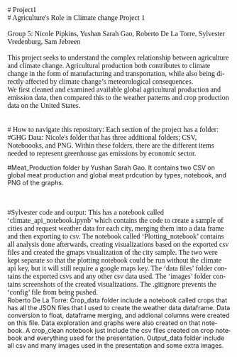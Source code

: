 <html xmlns:v="urn:schemas-microsoft-com:vml"
xmlns:o="urn:schemas-microsoft-com:office:office"
xmlns:w="urn:schemas-microsoft-com:office:word"
xmlns:m="http://schemas.microsoft.com/office/2004/12/omml"
xmlns="http://www.w3.org/TR/REC-html40">

<head>
<meta http-equiv=Content-Type content="text/html; charset=us-ascii">
<meta name=ProgId content=Word.Document>
<meta name=Generator content="Microsoft Word 15">
<meta name=Originator content="Microsoft Word 15">
<link rel=File-List href="README_files/filelist.xml">
<!--[if gte mso 9]><xml>
 <o:DocumentProperties>
  <o:Author>sylvester vredenburg</o:Author>
  <o:Template>Normal</o:Template>
  <o:LastAuthor>sylvester vredenburg</o:LastAuthor>
  <o:Revision>3</o:Revision>
  <o:TotalTime>7</o:TotalTime>
  <o:Created>2020-09-24T15:38:00Z</o:Created>
  <o:LastSaved>2020-09-24T15:45:00Z</o:LastSaved>
  <o:Pages>1</o:Pages>
  <o:Words>224</o:Words>
  <o:Characters>1278</o:Characters>
  <o:Lines>10</o:Lines>
  <o:Paragraphs>2</o:Paragraphs>
  <o:CharactersWithSpaces>1500</o:CharactersWithSpaces>
  <o:Version>16.00</o:Version>
 </o:DocumentProperties>
 <o:OfficeDocumentSettings>
  <o:AllowPNG/>
 </o:OfficeDocumentSettings>
</xml><![endif]-->
<link rel=themeData href="README_files/themedata.thmx">
<link rel=colorSchemeMapping href="README_files/colorschememapping.xml">
<!--[if gte mso 9]><xml>
 <w:WordDocument>
  <w:View>Print</w:View>
  <w:SpellingState>Clean</w:SpellingState>
  <w:GrammarState>Clean</w:GrammarState>
  <w:TrackMoves>false</w:TrackMoves>
  <w:TrackFormatting/>
  <w:ValidateAgainstSchemas/>
  <w:SaveIfXMLInvalid>false</w:SaveIfXMLInvalid>
  <w:IgnoreMixedContent>false</w:IgnoreMixedContent>
  <w:AlwaysShowPlaceholderText>false</w:AlwaysShowPlaceholderText>
  <w:DoNotPromoteQF/>
  <w:LidThemeOther>EN-US</w:LidThemeOther>
  <w:LidThemeAsian>X-NONE</w:LidThemeAsian>
  <w:LidThemeComplexScript>X-NONE</w:LidThemeComplexScript>
  <w:Compatibility>
   <w:BreakWrappedTables/>
   <w:SplitPgBreakAndParaMark/>
  </w:Compatibility>
  <m:mathPr>
   <m:mathFont m:val="Cambria Math"/>
   <m:brkBin m:val="before"/>
   <m:brkBinSub m:val="&#45;-"/>
   <m:smallFrac m:val="off"/>
   <m:dispDef/>
   <m:lMargin m:val="0"/>
   <m:rMargin m:val="0"/>
   <m:defJc m:val="centerGroup"/>
   <m:wrapIndent m:val="1440"/>
   <m:intLim m:val="subSup"/>
   <m:naryLim m:val="undOvr"/>
  </m:mathPr></w:WordDocument>
</xml><![endif]--><!--[if gte mso 9]><xml>
 <w:LatentStyles DefLockedState="false" DefUnhideWhenUsed="false"
  DefSemiHidden="false" DefQFormat="false" DefPriority="99"
  LatentStyleCount="376">
  <w:LsdException Locked="false" Priority="0" QFormat="true" Name="Normal"/>
  <w:LsdException Locked="false" Priority="9" QFormat="true" Name="heading 1"/>
  <w:LsdException Locked="false" Priority="9" SemiHidden="true"
   UnhideWhenUsed="true" QFormat="true" Name="heading 2"/>
  <w:LsdException Locked="false" Priority="9" SemiHidden="true"
   UnhideWhenUsed="true" QFormat="true" Name="heading 3"/>
  <w:LsdException Locked="false" Priority="9" SemiHidden="true"
   UnhideWhenUsed="true" QFormat="true" Name="heading 4"/>
  <w:LsdException Locked="false" Priority="9" SemiHidden="true"
   UnhideWhenUsed="true" QFormat="true" Name="heading 5"/>
  <w:LsdException Locked="false" Priority="9" SemiHidden="true"
   UnhideWhenUsed="true" QFormat="true" Name="heading 6"/>
  <w:LsdException Locked="false" Priority="9" SemiHidden="true"
   UnhideWhenUsed="true" QFormat="true" Name="heading 7"/>
  <w:LsdException Locked="false" Priority="9" SemiHidden="true"
   UnhideWhenUsed="true" QFormat="true" Name="heading 8"/>
  <w:LsdException Locked="false" Priority="9" SemiHidden="true"
   UnhideWhenUsed="true" QFormat="true" Name="heading 9"/>
  <w:LsdException Locked="false" SemiHidden="true" UnhideWhenUsed="true"
   Name="index 1"/>
  <w:LsdException Locked="false" SemiHidden="true" UnhideWhenUsed="true"
   Name="index 2"/>
  <w:LsdException Locked="false" SemiHidden="true" UnhideWhenUsed="true"
   Name="index 3"/>
  <w:LsdException Locked="false" SemiHidden="true" UnhideWhenUsed="true"
   Name="index 4"/>
  <w:LsdException Locked="false" SemiHidden="true" UnhideWhenUsed="true"
   Name="index 5"/>
  <w:LsdException Locked="false" SemiHidden="true" UnhideWhenUsed="true"
   Name="index 6"/>
  <w:LsdException Locked="false" SemiHidden="true" UnhideWhenUsed="true"
   Name="index 7"/>
  <w:LsdException Locked="false" SemiHidden="true" UnhideWhenUsed="true"
   Name="index 8"/>
  <w:LsdException Locked="false" SemiHidden="true" UnhideWhenUsed="true"
   Name="index 9"/>
  <w:LsdException Locked="false" Priority="39" SemiHidden="true"
   UnhideWhenUsed="true" Name="toc 1"/>
  <w:LsdException Locked="false" Priority="39" SemiHidden="true"
   UnhideWhenUsed="true" Name="toc 2"/>
  <w:LsdException Locked="false" Priority="39" SemiHidden="true"
   UnhideWhenUsed="true" Name="toc 3"/>
  <w:LsdException Locked="false" Priority="39" SemiHidden="true"
   UnhideWhenUsed="true" Name="toc 4"/>
  <w:LsdException Locked="false" Priority="39" SemiHidden="true"
   UnhideWhenUsed="true" Name="toc 5"/>
  <w:LsdException Locked="false" Priority="39" SemiHidden="true"
   UnhideWhenUsed="true" Name="toc 6"/>
  <w:LsdException Locked="false" Priority="39" SemiHidden="true"
   UnhideWhenUsed="true" Name="toc 7"/>
  <w:LsdException Locked="false" Priority="39" SemiHidden="true"
   UnhideWhenUsed="true" Name="toc 8"/>
  <w:LsdException Locked="false" Priority="39" SemiHidden="true"
   UnhideWhenUsed="true" Name="toc 9"/>
  <w:LsdException Locked="false" SemiHidden="true" UnhideWhenUsed="true"
   Name="Normal Indent"/>
  <w:LsdException Locked="false" SemiHidden="true" UnhideWhenUsed="true"
   Name="footnote text"/>
  <w:LsdException Locked="false" SemiHidden="true" UnhideWhenUsed="true"
   Name="annotation text"/>
  <w:LsdException Locked="false" SemiHidden="true" UnhideWhenUsed="true"
   Name="header"/>
  <w:LsdException Locked="false" SemiHidden="true" UnhideWhenUsed="true"
   Name="footer"/>
  <w:LsdException Locked="false" SemiHidden="true" UnhideWhenUsed="true"
   Name="index heading"/>
  <w:LsdException Locked="false" Priority="35" SemiHidden="true"
   UnhideWhenUsed="true" QFormat="true" Name="caption"/>
  <w:LsdException Locked="false" SemiHidden="true" UnhideWhenUsed="true"
   Name="table of figures"/>
  <w:LsdException Locked="false" SemiHidden="true" UnhideWhenUsed="true"
   Name="envelope address"/>
  <w:LsdException Locked="false" SemiHidden="true" UnhideWhenUsed="true"
   Name="envelope return"/>
  <w:LsdException Locked="false" SemiHidden="true" UnhideWhenUsed="true"
   Name="footnote reference"/>
  <w:LsdException Locked="false" SemiHidden="true" UnhideWhenUsed="true"
   Name="annotation reference"/>
  <w:LsdException Locked="false" SemiHidden="true" UnhideWhenUsed="true"
   Name="line number"/>
  <w:LsdException Locked="false" SemiHidden="true" UnhideWhenUsed="true"
   Name="page number"/>
  <w:LsdException Locked="false" SemiHidden="true" UnhideWhenUsed="true"
   Name="endnote reference"/>
  <w:LsdException Locked="false" SemiHidden="true" UnhideWhenUsed="true"
   Name="endnote text"/>
  <w:LsdException Locked="false" SemiHidden="true" UnhideWhenUsed="true"
   Name="table of authorities"/>
  <w:LsdException Locked="false" SemiHidden="true" UnhideWhenUsed="true"
   Name="macro"/>
  <w:LsdException Locked="false" SemiHidden="true" UnhideWhenUsed="true"
   Name="toa heading"/>
  <w:LsdException Locked="false" SemiHidden="true" UnhideWhenUsed="true"
   Name="List"/>
  <w:LsdException Locked="false" SemiHidden="true" UnhideWhenUsed="true"
   Name="List Bullet"/>
  <w:LsdException Locked="false" SemiHidden="true" UnhideWhenUsed="true"
   Name="List Number"/>
  <w:LsdException Locked="false" SemiHidden="true" UnhideWhenUsed="true"
   Name="List 2"/>
  <w:LsdException Locked="false" SemiHidden="true" UnhideWhenUsed="true"
   Name="List 3"/>
  <w:LsdException Locked="false" SemiHidden="true" UnhideWhenUsed="true"
   Name="List 4"/>
  <w:LsdException Locked="false" SemiHidden="true" UnhideWhenUsed="true"
   Name="List 5"/>
  <w:LsdException Locked="false" SemiHidden="true" UnhideWhenUsed="true"
   Name="List Bullet 2"/>
  <w:LsdException Locked="false" SemiHidden="true" UnhideWhenUsed="true"
   Name="List Bullet 3"/>
  <w:LsdException Locked="false" SemiHidden="true" UnhideWhenUsed="true"
   Name="List Bullet 4"/>
  <w:LsdException Locked="false" SemiHidden="true" UnhideWhenUsed="true"
   Name="List Bullet 5"/>
  <w:LsdException Locked="false" SemiHidden="true" UnhideWhenUsed="true"
   Name="List Number 2"/>
  <w:LsdException Locked="false" SemiHidden="true" UnhideWhenUsed="true"
   Name="List Number 3"/>
  <w:LsdException Locked="false" SemiHidden="true" UnhideWhenUsed="true"
   Name="List Number 4"/>
  <w:LsdException Locked="false" SemiHidden="true" UnhideWhenUsed="true"
   Name="List Number 5"/>
  <w:LsdException Locked="false" Priority="10" QFormat="true" Name="Title"/>
  <w:LsdException Locked="false" SemiHidden="true" UnhideWhenUsed="true"
   Name="Closing"/>
  <w:LsdException Locked="false" SemiHidden="true" UnhideWhenUsed="true"
   Name="Signature"/>
  <w:LsdException Locked="false" Priority="1" SemiHidden="true"
   UnhideWhenUsed="true" Name="Default Paragraph Font"/>
  <w:LsdException Locked="false" SemiHidden="true" UnhideWhenUsed="true"
   Name="Body Text"/>
  <w:LsdException Locked="false" SemiHidden="true" UnhideWhenUsed="true"
   Name="Body Text Indent"/>
  <w:LsdException Locked="false" SemiHidden="true" UnhideWhenUsed="true"
   Name="List Continue"/>
  <w:LsdException Locked="false" SemiHidden="true" UnhideWhenUsed="true"
   Name="List Continue 2"/>
  <w:LsdException Locked="false" SemiHidden="true" UnhideWhenUsed="true"
   Name="List Continue 3"/>
  <w:LsdException Locked="false" SemiHidden="true" UnhideWhenUsed="true"
   Name="List Continue 4"/>
  <w:LsdException Locked="false" SemiHidden="true" UnhideWhenUsed="true"
   Name="List Continue 5"/>
  <w:LsdException Locked="false" SemiHidden="true" UnhideWhenUsed="true"
   Name="Message Header"/>
  <w:LsdException Locked="false" Priority="11" QFormat="true" Name="Subtitle"/>
  <w:LsdException Locked="false" SemiHidden="true" UnhideWhenUsed="true"
   Name="Salutation"/>
  <w:LsdException Locked="false" SemiHidden="true" UnhideWhenUsed="true"
   Name="Date"/>
  <w:LsdException Locked="false" SemiHidden="true" UnhideWhenUsed="true"
   Name="Body Text First Indent"/>
  <w:LsdException Locked="false" SemiHidden="true" UnhideWhenUsed="true"
   Name="Body Text First Indent 2"/>
  <w:LsdException Locked="false" SemiHidden="true" UnhideWhenUsed="true"
   Name="Note Heading"/>
  <w:LsdException Locked="false" SemiHidden="true" UnhideWhenUsed="true"
   Name="Body Text 2"/>
  <w:LsdException Locked="false" SemiHidden="true" UnhideWhenUsed="true"
   Name="Body Text 3"/>
  <w:LsdException Locked="false" SemiHidden="true" UnhideWhenUsed="true"
   Name="Body Text Indent 2"/>
  <w:LsdException Locked="false" SemiHidden="true" UnhideWhenUsed="true"
   Name="Body Text Indent 3"/>
  <w:LsdException Locked="false" SemiHidden="true" UnhideWhenUsed="true"
   Name="Block Text"/>
  <w:LsdException Locked="false" SemiHidden="true" UnhideWhenUsed="true"
   Name="Hyperlink"/>
  <w:LsdException Locked="false" SemiHidden="true" UnhideWhenUsed="true"
   Name="FollowedHyperlink"/>
  <w:LsdException Locked="false" Priority="22" QFormat="true" Name="Strong"/>
  <w:LsdException Locked="false" Priority="20" QFormat="true" Name="Emphasis"/>
  <w:LsdException Locked="false" SemiHidden="true" UnhideWhenUsed="true"
   Name="Document Map"/>
  <w:LsdException Locked="false" SemiHidden="true" UnhideWhenUsed="true"
   Name="Plain Text"/>
  <w:LsdException Locked="false" SemiHidden="true" UnhideWhenUsed="true"
   Name="E-mail Signature"/>
  <w:LsdException Locked="false" SemiHidden="true" UnhideWhenUsed="true"
   Name="HTML Top of Form"/>
  <w:LsdException Locked="false" SemiHidden="true" UnhideWhenUsed="true"
   Name="HTML Bottom of Form"/>
  <w:LsdException Locked="false" SemiHidden="true" UnhideWhenUsed="true"
   Name="Normal (Web)"/>
  <w:LsdException Locked="false" SemiHidden="true" UnhideWhenUsed="true"
   Name="HTML Acronym"/>
  <w:LsdException Locked="false" SemiHidden="true" UnhideWhenUsed="true"
   Name="HTML Address"/>
  <w:LsdException Locked="false" SemiHidden="true" UnhideWhenUsed="true"
   Name="HTML Cite"/>
  <w:LsdException Locked="false" SemiHidden="true" UnhideWhenUsed="true"
   Name="HTML Code"/>
  <w:LsdException Locked="false" SemiHidden="true" UnhideWhenUsed="true"
   Name="HTML Definition"/>
  <w:LsdException Locked="false" SemiHidden="true" UnhideWhenUsed="true"
   Name="HTML Keyboard"/>
  <w:LsdException Locked="false" SemiHidden="true" UnhideWhenUsed="true"
   Name="HTML Preformatted"/>
  <w:LsdException Locked="false" SemiHidden="true" UnhideWhenUsed="true"
   Name="HTML Sample"/>
  <w:LsdException Locked="false" SemiHidden="true" UnhideWhenUsed="true"
   Name="HTML Typewriter"/>
  <w:LsdException Locked="false" SemiHidden="true" UnhideWhenUsed="true"
   Name="HTML Variable"/>
  <w:LsdException Locked="false" SemiHidden="true" UnhideWhenUsed="true"
   Name="Normal Table"/>
  <w:LsdException Locked="false" SemiHidden="true" UnhideWhenUsed="true"
   Name="annotation subject"/>
  <w:LsdException Locked="false" SemiHidden="true" UnhideWhenUsed="true"
   Name="No List"/>
  <w:LsdException Locked="false" SemiHidden="true" UnhideWhenUsed="true"
   Name="Outline List 1"/>
  <w:LsdException Locked="false" SemiHidden="true" UnhideWhenUsed="true"
   Name="Outline List 2"/>
  <w:LsdException Locked="false" SemiHidden="true" UnhideWhenUsed="true"
   Name="Outline List 3"/>
  <w:LsdException Locked="false" SemiHidden="true" UnhideWhenUsed="true"
   Name="Table Simple 1"/>
  <w:LsdException Locked="false" SemiHidden="true" UnhideWhenUsed="true"
   Name="Table Simple 2"/>
  <w:LsdException Locked="false" SemiHidden="true" UnhideWhenUsed="true"
   Name="Table Simple 3"/>
  <w:LsdException Locked="false" SemiHidden="true" UnhideWhenUsed="true"
   Name="Table Classic 1"/>
  <w:LsdException Locked="false" SemiHidden="true" UnhideWhenUsed="true"
   Name="Table Classic 2"/>
  <w:LsdException Locked="false" SemiHidden="true" UnhideWhenUsed="true"
   Name="Table Classic 3"/>
  <w:LsdException Locked="false" SemiHidden="true" UnhideWhenUsed="true"
   Name="Table Classic 4"/>
  <w:LsdException Locked="false" SemiHidden="true" UnhideWhenUsed="true"
   Name="Table Colorful 1"/>
  <w:LsdException Locked="false" SemiHidden="true" UnhideWhenUsed="true"
   Name="Table Colorful 2"/>
  <w:LsdException Locked="false" SemiHidden="true" UnhideWhenUsed="true"
   Name="Table Colorful 3"/>
  <w:LsdException Locked="false" SemiHidden="true" UnhideWhenUsed="true"
   Name="Table Columns 1"/>
  <w:LsdException Locked="false" SemiHidden="true" UnhideWhenUsed="true"
   Name="Table Columns 2"/>
  <w:LsdException Locked="false" SemiHidden="true" UnhideWhenUsed="true"
   Name="Table Columns 3"/>
  <w:LsdException Locked="false" SemiHidden="true" UnhideWhenUsed="true"
   Name="Table Columns 4"/>
  <w:LsdException Locked="false" SemiHidden="true" UnhideWhenUsed="true"
   Name="Table Columns 5"/>
  <w:LsdException Locked="false" SemiHidden="true" UnhideWhenUsed="true"
   Name="Table Grid 1"/>
  <w:LsdException Locked="false" SemiHidden="true" UnhideWhenUsed="true"
   Name="Table Grid 2"/>
  <w:LsdException Locked="false" SemiHidden="true" UnhideWhenUsed="true"
   Name="Table Grid 3"/>
  <w:LsdException Locked="false" SemiHidden="true" UnhideWhenUsed="true"
   Name="Table Grid 4"/>
  <w:LsdException Locked="false" SemiHidden="true" UnhideWhenUsed="true"
   Name="Table Grid 5"/>
  <w:LsdException Locked="false" SemiHidden="true" UnhideWhenUsed="true"
   Name="Table Grid 6"/>
  <w:LsdException Locked="false" SemiHidden="true" UnhideWhenUsed="true"
   Name="Table Grid 7"/>
  <w:LsdException Locked="false" SemiHidden="true" UnhideWhenUsed="true"
   Name="Table Grid 8"/>
  <w:LsdException Locked="false" SemiHidden="true" UnhideWhenUsed="true"
   Name="Table List 1"/>
  <w:LsdException Locked="false" SemiHidden="true" UnhideWhenUsed="true"
   Name="Table List 2"/>
  <w:LsdException Locked="false" SemiHidden="true" UnhideWhenUsed="true"
   Name="Table List 3"/>
  <w:LsdException Locked="false" SemiHidden="true" UnhideWhenUsed="true"
   Name="Table List 4"/>
  <w:LsdException Locked="false" SemiHidden="true" UnhideWhenUsed="true"
   Name="Table List 5"/>
  <w:LsdException Locked="false" SemiHidden="true" UnhideWhenUsed="true"
   Name="Table List 6"/>
  <w:LsdException Locked="false" SemiHidden="true" UnhideWhenUsed="true"
   Name="Table List 7"/>
  <w:LsdException Locked="false" SemiHidden="true" UnhideWhenUsed="true"
   Name="Table List 8"/>
  <w:LsdException Locked="false" SemiHidden="true" UnhideWhenUsed="true"
   Name="Table 3D effects 1"/>
  <w:LsdException Locked="false" SemiHidden="true" UnhideWhenUsed="true"
   Name="Table 3D effects 2"/>
  <w:LsdException Locked="false" SemiHidden="true" UnhideWhenUsed="true"
   Name="Table 3D effects 3"/>
  <w:LsdException Locked="false" SemiHidden="true" UnhideWhenUsed="true"
   Name="Table Contemporary"/>
  <w:LsdException Locked="false" SemiHidden="true" UnhideWhenUsed="true"
   Name="Table Elegant"/>
  <w:LsdException Locked="false" SemiHidden="true" UnhideWhenUsed="true"
   Name="Table Professional"/>
  <w:LsdException Locked="false" SemiHidden="true" UnhideWhenUsed="true"
   Name="Table Subtle 1"/>
  <w:LsdException Locked="false" SemiHidden="true" UnhideWhenUsed="true"
   Name="Table Subtle 2"/>
  <w:LsdException Locked="false" SemiHidden="true" UnhideWhenUsed="true"
   Name="Table Web 1"/>
  <w:LsdException Locked="false" SemiHidden="true" UnhideWhenUsed="true"
   Name="Table Web 2"/>
  <w:LsdException Locked="false" SemiHidden="true" UnhideWhenUsed="true"
   Name="Table Web 3"/>
  <w:LsdException Locked="false" SemiHidden="true" UnhideWhenUsed="true"
   Name="Balloon Text"/>
  <w:LsdException Locked="false" Priority="39" Name="Table Grid"/>
  <w:LsdException Locked="false" SemiHidden="true" UnhideWhenUsed="true"
   Name="Table Theme"/>
  <w:LsdException Locked="false" SemiHidden="true" Name="Placeholder Text"/>
  <w:LsdException Locked="false" Priority="1" QFormat="true" Name="No Spacing"/>
  <w:LsdException Locked="false" Priority="60" Name="Light Shading"/>
  <w:LsdException Locked="false" Priority="61" Name="Light List"/>
  <w:LsdException Locked="false" Priority="62" Name="Light Grid"/>
  <w:LsdException Locked="false" Priority="63" Name="Medium Shading 1"/>
  <w:LsdException Locked="false" Priority="64" Name="Medium Shading 2"/>
  <w:LsdException Locked="false" Priority="65" Name="Medium List 1"/>
  <w:LsdException Locked="false" Priority="66" Name="Medium List 2"/>
  <w:LsdException Locked="false" Priority="67" Name="Medium Grid 1"/>
  <w:LsdException Locked="false" Priority="68" Name="Medium Grid 2"/>
  <w:LsdException Locked="false" Priority="69" Name="Medium Grid 3"/>
  <w:LsdException Locked="false" Priority="70" Name="Dark List"/>
  <w:LsdException Locked="false" Priority="71" Name="Colorful Shading"/>
  <w:LsdException Locked="false" Priority="72" Name="Colorful List"/>
  <w:LsdException Locked="false" Priority="73" Name="Colorful Grid"/>
  <w:LsdException Locked="false" Priority="60" Name="Light Shading Accent 1"/>
  <w:LsdException Locked="false" Priority="61" Name="Light List Accent 1"/>
  <w:LsdException Locked="false" Priority="62" Name="Light Grid Accent 1"/>
  <w:LsdException Locked="false" Priority="63" Name="Medium Shading 1 Accent 1"/>
  <w:LsdException Locked="false" Priority="64" Name="Medium Shading 2 Accent 1"/>
  <w:LsdException Locked="false" Priority="65" Name="Medium List 1 Accent 1"/>
  <w:LsdException Locked="false" SemiHidden="true" Name="Revision"/>
  <w:LsdException Locked="false" Priority="34" QFormat="true"
   Name="List Paragraph"/>
  <w:LsdException Locked="false" Priority="29" QFormat="true" Name="Quote"/>
  <w:LsdException Locked="false" Priority="30" QFormat="true"
   Name="Intense Quote"/>
  <w:LsdException Locked="false" Priority="66" Name="Medium List 2 Accent 1"/>
  <w:LsdException Locked="false" Priority="67" Name="Medium Grid 1 Accent 1"/>
  <w:LsdException Locked="false" Priority="68" Name="Medium Grid 2 Accent 1"/>
  <w:LsdException Locked="false" Priority="69" Name="Medium Grid 3 Accent 1"/>
  <w:LsdException Locked="false" Priority="70" Name="Dark List Accent 1"/>
  <w:LsdException Locked="false" Priority="71" Name="Colorful Shading Accent 1"/>
  <w:LsdException Locked="false" Priority="72" Name="Colorful List Accent 1"/>
  <w:LsdException Locked="false" Priority="73" Name="Colorful Grid Accent 1"/>
  <w:LsdException Locked="false" Priority="60" Name="Light Shading Accent 2"/>
  <w:LsdException Locked="false" Priority="61" Name="Light List Accent 2"/>
  <w:LsdException Locked="false" Priority="62" Name="Light Grid Accent 2"/>
  <w:LsdException Locked="false" Priority="63" Name="Medium Shading 1 Accent 2"/>
  <w:LsdException Locked="false" Priority="64" Name="Medium Shading 2 Accent 2"/>
  <w:LsdException Locked="false" Priority="65" Name="Medium List 1 Accent 2"/>
  <w:LsdException Locked="false" Priority="66" Name="Medium List 2 Accent 2"/>
  <w:LsdException Locked="false" Priority="67" Name="Medium Grid 1 Accent 2"/>
  <w:LsdException Locked="false" Priority="68" Name="Medium Grid 2 Accent 2"/>
  <w:LsdException Locked="false" Priority="69" Name="Medium Grid 3 Accent 2"/>
  <w:LsdException Locked="false" Priority="70" Name="Dark List Accent 2"/>
  <w:LsdException Locked="false" Priority="71" Name="Colorful Shading Accent 2"/>
  <w:LsdException Locked="false" Priority="72" Name="Colorful List Accent 2"/>
  <w:LsdException Locked="false" Priority="73" Name="Colorful Grid Accent 2"/>
  <w:LsdException Locked="false" Priority="60" Name="Light Shading Accent 3"/>
  <w:LsdException Locked="false" Priority="61" Name="Light List Accent 3"/>
  <w:LsdException Locked="false" Priority="62" Name="Light Grid Accent 3"/>
  <w:LsdException Locked="false" Priority="63" Name="Medium Shading 1 Accent 3"/>
  <w:LsdException Locked="false" Priority="64" Name="Medium Shading 2 Accent 3"/>
  <w:LsdException Locked="false" Priority="65" Name="Medium List 1 Accent 3"/>
  <w:LsdException Locked="false" Priority="66" Name="Medium List 2 Accent 3"/>
  <w:LsdException Locked="false" Priority="67" Name="Medium Grid 1 Accent 3"/>
  <w:LsdException Locked="false" Priority="68" Name="Medium Grid 2 Accent 3"/>
  <w:LsdException Locked="false" Priority="69" Name="Medium Grid 3 Accent 3"/>
  <w:LsdException Locked="false" Priority="70" Name="Dark List Accent 3"/>
  <w:LsdException Locked="false" Priority="71" Name="Colorful Shading Accent 3"/>
  <w:LsdException Locked="false" Priority="72" Name="Colorful List Accent 3"/>
  <w:LsdException Locked="false" Priority="73" Name="Colorful Grid Accent 3"/>
  <w:LsdException Locked="false" Priority="60" Name="Light Shading Accent 4"/>
  <w:LsdException Locked="false" Priority="61" Name="Light List Accent 4"/>
  <w:LsdException Locked="false" Priority="62" Name="Light Grid Accent 4"/>
  <w:LsdException Locked="false" Priority="63" Name="Medium Shading 1 Accent 4"/>
  <w:LsdException Locked="false" Priority="64" Name="Medium Shading 2 Accent 4"/>
  <w:LsdException Locked="false" Priority="65" Name="Medium List 1 Accent 4"/>
  <w:LsdException Locked="false" Priority="66" Name="Medium List 2 Accent 4"/>
  <w:LsdException Locked="false" Priority="67" Name="Medium Grid 1 Accent 4"/>
  <w:LsdException Locked="false" Priority="68" Name="Medium Grid 2 Accent 4"/>
  <w:LsdException Locked="false" Priority="69" Name="Medium Grid 3 Accent 4"/>
  <w:LsdException Locked="false" Priority="70" Name="Dark List Accent 4"/>
  <w:LsdException Locked="false" Priority="71" Name="Colorful Shading Accent 4"/>
  <w:LsdException Locked="false" Priority="72" Name="Colorful List Accent 4"/>
  <w:LsdException Locked="false" Priority="73" Name="Colorful Grid Accent 4"/>
  <w:LsdException Locked="false" Priority="60" Name="Light Shading Accent 5"/>
  <w:LsdException Locked="false" Priority="61" Name="Light List Accent 5"/>
  <w:LsdException Locked="false" Priority="62" Name="Light Grid Accent 5"/>
  <w:LsdException Locked="false" Priority="63" Name="Medium Shading 1 Accent 5"/>
  <w:LsdException Locked="false" Priority="64" Name="Medium Shading 2 Accent 5"/>
  <w:LsdException Locked="false" Priority="65" Name="Medium List 1 Accent 5"/>
  <w:LsdException Locked="false" Priority="66" Name="Medium List 2 Accent 5"/>
  <w:LsdException Locked="false" Priority="67" Name="Medium Grid 1 Accent 5"/>
  <w:LsdException Locked="false" Priority="68" Name="Medium Grid 2 Accent 5"/>
  <w:LsdException Locked="false" Priority="69" Name="Medium Grid 3 Accent 5"/>
  <w:LsdException Locked="false" Priority="70" Name="Dark List Accent 5"/>
  <w:LsdException Locked="false" Priority="71" Name="Colorful Shading Accent 5"/>
  <w:LsdException Locked="false" Priority="72" Name="Colorful List Accent 5"/>
  <w:LsdException Locked="false" Priority="73" Name="Colorful Grid Accent 5"/>
  <w:LsdException Locked="false" Priority="60" Name="Light Shading Accent 6"/>
  <w:LsdException Locked="false" Priority="61" Name="Light List Accent 6"/>
  <w:LsdException Locked="false" Priority="62" Name="Light Grid Accent 6"/>
  <w:LsdException Locked="false" Priority="63" Name="Medium Shading 1 Accent 6"/>
  <w:LsdException Locked="false" Priority="64" Name="Medium Shading 2 Accent 6"/>
  <w:LsdException Locked="false" Priority="65" Name="Medium List 1 Accent 6"/>
  <w:LsdException Locked="false" Priority="66" Name="Medium List 2 Accent 6"/>
  <w:LsdException Locked="false" Priority="67" Name="Medium Grid 1 Accent 6"/>
  <w:LsdException Locked="false" Priority="68" Name="Medium Grid 2 Accent 6"/>
  <w:LsdException Locked="false" Priority="69" Name="Medium Grid 3 Accent 6"/>
  <w:LsdException Locked="false" Priority="70" Name="Dark List Accent 6"/>
  <w:LsdException Locked="false" Priority="71" Name="Colorful Shading Accent 6"/>
  <w:LsdException Locked="false" Priority="72" Name="Colorful List Accent 6"/>
  <w:LsdException Locked="false" Priority="73" Name="Colorful Grid Accent 6"/>
  <w:LsdException Locked="false" Priority="19" QFormat="true"
   Name="Subtle Emphasis"/>
  <w:LsdException Locked="false" Priority="21" QFormat="true"
   Name="Intense Emphasis"/>
  <w:LsdException Locked="false" Priority="31" QFormat="true"
   Name="Subtle Reference"/>
  <w:LsdException Locked="false" Priority="32" QFormat="true"
   Name="Intense Reference"/>
  <w:LsdException Locked="false" Priority="33" QFormat="true" Name="Book Title"/>
  <w:LsdException Locked="false" Priority="37" SemiHidden="true"
   UnhideWhenUsed="true" Name="Bibliography"/>
  <w:LsdException Locked="false" Priority="39" SemiHidden="true"
   UnhideWhenUsed="true" QFormat="true" Name="TOC Heading"/>
  <w:LsdException Locked="false" Priority="41" Name="Plain Table 1"/>
  <w:LsdException Locked="false" Priority="42" Name="Plain Table 2"/>
  <w:LsdException Locked="false" Priority="43" Name="Plain Table 3"/>
  <w:LsdException Locked="false" Priority="44" Name="Plain Table 4"/>
  <w:LsdException Locked="false" Priority="45" Name="Plain Table 5"/>
  <w:LsdException Locked="false" Priority="40" Name="Grid Table Light"/>
  <w:LsdException Locked="false" Priority="46" Name="Grid Table 1 Light"/>
  <w:LsdException Locked="false" Priority="47" Name="Grid Table 2"/>
  <w:LsdException Locked="false" Priority="48" Name="Grid Table 3"/>
  <w:LsdException Locked="false" Priority="49" Name="Grid Table 4"/>
  <w:LsdException Locked="false" Priority="50" Name="Grid Table 5 Dark"/>
  <w:LsdException Locked="false" Priority="51" Name="Grid Table 6 Colorful"/>
  <w:LsdException Locked="false" Priority="52" Name="Grid Table 7 Colorful"/>
  <w:LsdException Locked="false" Priority="46"
   Name="Grid Table 1 Light Accent 1"/>
  <w:LsdException Locked="false" Priority="47" Name="Grid Table 2 Accent 1"/>
  <w:LsdException Locked="false" Priority="48" Name="Grid Table 3 Accent 1"/>
  <w:LsdException Locked="false" Priority="49" Name="Grid Table 4 Accent 1"/>
  <w:LsdException Locked="false" Priority="50" Name="Grid Table 5 Dark Accent 1"/>
  <w:LsdException Locked="false" Priority="51"
   Name="Grid Table 6 Colorful Accent 1"/>
  <w:LsdException Locked="false" Priority="52"
   Name="Grid Table 7 Colorful Accent 1"/>
  <w:LsdException Locked="false" Priority="46"
   Name="Grid Table 1 Light Accent 2"/>
  <w:LsdException Locked="false" Priority="47" Name="Grid Table 2 Accent 2"/>
  <w:LsdException Locked="false" Priority="48" Name="Grid Table 3 Accent 2"/>
  <w:LsdException Locked="false" Priority="49" Name="Grid Table 4 Accent 2"/>
  <w:LsdException Locked="false" Priority="50" Name="Grid Table 5 Dark Accent 2"/>
  <w:LsdException Locked="false" Priority="51"
   Name="Grid Table 6 Colorful Accent 2"/>
  <w:LsdException Locked="false" Priority="52"
   Name="Grid Table 7 Colorful Accent 2"/>
  <w:LsdException Locked="false" Priority="46"
   Name="Grid Table 1 Light Accent 3"/>
  <w:LsdException Locked="false" Priority="47" Name="Grid Table 2 Accent 3"/>
  <w:LsdException Locked="false" Priority="48" Name="Grid Table 3 Accent 3"/>
  <w:LsdException Locked="false" Priority="49" Name="Grid Table 4 Accent 3"/>
  <w:LsdException Locked="false" Priority="50" Name="Grid Table 5 Dark Accent 3"/>
  <w:LsdException Locked="false" Priority="51"
   Name="Grid Table 6 Colorful Accent 3"/>
  <w:LsdException Locked="false" Priority="52"
   Name="Grid Table 7 Colorful Accent 3"/>
  <w:LsdException Locked="false" Priority="46"
   Name="Grid Table 1 Light Accent 4"/>
  <w:LsdException Locked="false" Priority="47" Name="Grid Table 2 Accent 4"/>
  <w:LsdException Locked="false" Priority="48" Name="Grid Table 3 Accent 4"/>
  <w:LsdException Locked="false" Priority="49" Name="Grid Table 4 Accent 4"/>
  <w:LsdException Locked="false" Priority="50" Name="Grid Table 5 Dark Accent 4"/>
  <w:LsdException Locked="false" Priority="51"
   Name="Grid Table 6 Colorful Accent 4"/>
  <w:LsdException Locked="false" Priority="52"
   Name="Grid Table 7 Colorful Accent 4"/>
  <w:LsdException Locked="false" Priority="46"
   Name="Grid Table 1 Light Accent 5"/>
  <w:LsdException Locked="false" Priority="47" Name="Grid Table 2 Accent 5"/>
  <w:LsdException Locked="false" Priority="48" Name="Grid Table 3 Accent 5"/>
  <w:LsdException Locked="false" Priority="49" Name="Grid Table 4 Accent 5"/>
  <w:LsdException Locked="false" Priority="50" Name="Grid Table 5 Dark Accent 5"/>
  <w:LsdException Locked="false" Priority="51"
   Name="Grid Table 6 Colorful Accent 5"/>
  <w:LsdException Locked="false" Priority="52"
   Name="Grid Table 7 Colorful Accent 5"/>
  <w:LsdException Locked="false" Priority="46"
   Name="Grid Table 1 Light Accent 6"/>
  <w:LsdException Locked="false" Priority="47" Name="Grid Table 2 Accent 6"/>
  <w:LsdException Locked="false" Priority="48" Name="Grid Table 3 Accent 6"/>
  <w:LsdException Locked="false" Priority="49" Name="Grid Table 4 Accent 6"/>
  <w:LsdException Locked="false" Priority="50" Name="Grid Table 5 Dark Accent 6"/>
  <w:LsdException Locked="false" Priority="51"
   Name="Grid Table 6 Colorful Accent 6"/>
  <w:LsdException Locked="false" Priority="52"
   Name="Grid Table 7 Colorful Accent 6"/>
  <w:LsdException Locked="false" Priority="46" Name="List Table 1 Light"/>
  <w:LsdException Locked="false" Priority="47" Name="List Table 2"/>
  <w:LsdException Locked="false" Priority="48" Name="List Table 3"/>
  <w:LsdException Locked="false" Priority="49" Name="List Table 4"/>
  <w:LsdException Locked="false" Priority="50" Name="List Table 5 Dark"/>
  <w:LsdException Locked="false" Priority="51" Name="List Table 6 Colorful"/>
  <w:LsdException Locked="false" Priority="52" Name="List Table 7 Colorful"/>
  <w:LsdException Locked="false" Priority="46"
   Name="List Table 1 Light Accent 1"/>
  <w:LsdException Locked="false" Priority="47" Name="List Table 2 Accent 1"/>
  <w:LsdException Locked="false" Priority="48" Name="List Table 3 Accent 1"/>
  <w:LsdException Locked="false" Priority="49" Name="List Table 4 Accent 1"/>
  <w:LsdException Locked="false" Priority="50" Name="List Table 5 Dark Accent 1"/>
  <w:LsdException Locked="false" Priority="51"
   Name="List Table 6 Colorful Accent 1"/>
  <w:LsdException Locked="false" Priority="52"
   Name="List Table 7 Colorful Accent 1"/>
  <w:LsdException Locked="false" Priority="46"
   Name="List Table 1 Light Accent 2"/>
  <w:LsdException Locked="false" Priority="47" Name="List Table 2 Accent 2"/>
  <w:LsdException Locked="false" Priority="48" Name="List Table 3 Accent 2"/>
  <w:LsdException Locked="false" Priority="49" Name="List Table 4 Accent 2"/>
  <w:LsdException Locked="false" Priority="50" Name="List Table 5 Dark Accent 2"/>
  <w:LsdException Locked="false" Priority="51"
   Name="List Table 6 Colorful Accent 2"/>
  <w:LsdException Locked="false" Priority="52"
   Name="List Table 7 Colorful Accent 2"/>
  <w:LsdException Locked="false" Priority="46"
   Name="List Table 1 Light Accent 3"/>
  <w:LsdException Locked="false" Priority="47" Name="List Table 2 Accent 3"/>
  <w:LsdException Locked="false" Priority="48" Name="List Table 3 Accent 3"/>
  <w:LsdException Locked="false" Priority="49" Name="List Table 4 Accent 3"/>
  <w:LsdException Locked="false" Priority="50" Name="List Table 5 Dark Accent 3"/>
  <w:LsdException Locked="false" Priority="51"
   Name="List Table 6 Colorful Accent 3"/>
  <w:LsdException Locked="false" Priority="52"
   Name="List Table 7 Colorful Accent 3"/>
  <w:LsdException Locked="false" Priority="46"
   Name="List Table 1 Light Accent 4"/>
  <w:LsdException Locked="false" Priority="47" Name="List Table 2 Accent 4"/>
  <w:LsdException Locked="false" Priority="48" Name="List Table 3 Accent 4"/>
  <w:LsdException Locked="false" Priority="49" Name="List Table 4 Accent 4"/>
  <w:LsdException Locked="false" Priority="50" Name="List Table 5 Dark Accent 4"/>
  <w:LsdException Locked="false" Priority="51"
   Name="List Table 6 Colorful Accent 4"/>
  <w:LsdException Locked="false" Priority="52"
   Name="List Table 7 Colorful Accent 4"/>
  <w:LsdException Locked="false" Priority="46"
   Name="List Table 1 Light Accent 5"/>
  <w:LsdException Locked="false" Priority="47" Name="List Table 2 Accent 5"/>
  <w:LsdException Locked="false" Priority="48" Name="List Table 3 Accent 5"/>
  <w:LsdException Locked="false" Priority="49" Name="List Table 4 Accent 5"/>
  <w:LsdException Locked="false" Priority="50" Name="List Table 5 Dark Accent 5"/>
  <w:LsdException Locked="false" Priority="51"
   Name="List Table 6 Colorful Accent 5"/>
  <w:LsdException Locked="false" Priority="52"
   Name="List Table 7 Colorful Accent 5"/>
  <w:LsdException Locked="false" Priority="46"
   Name="List Table 1 Light Accent 6"/>
  <w:LsdException Locked="false" Priority="47" Name="List Table 2 Accent 6"/>
  <w:LsdException Locked="false" Priority="48" Name="List Table 3 Accent 6"/>
  <w:LsdException Locked="false" Priority="49" Name="List Table 4 Accent 6"/>
  <w:LsdException Locked="false" Priority="50" Name="List Table 5 Dark Accent 6"/>
  <w:LsdException Locked="false" Priority="51"
   Name="List Table 6 Colorful Accent 6"/>
  <w:LsdException Locked="false" Priority="52"
   Name="List Table 7 Colorful Accent 6"/>
  <w:LsdException Locked="false" SemiHidden="true" UnhideWhenUsed="true"
   Name="Mention"/>
  <w:LsdException Locked="false" SemiHidden="true" UnhideWhenUsed="true"
   Name="Smart Hyperlink"/>
  <w:LsdException Locked="false" SemiHidden="true" UnhideWhenUsed="true"
   Name="Hashtag"/>
  <w:LsdException Locked="false" SemiHidden="true" UnhideWhenUsed="true"
   Name="Unresolved Mention"/>
  <w:LsdException Locked="false" SemiHidden="true" UnhideWhenUsed="true"
   Name="Smart Link"/>
 </w:LatentStyles>
</xml><![endif]-->
<style>
<!--
 /* Font Definitions */
 @font-face
	{font-family:"Cambria Math";
	panose-1:2 4 5 3 5 4 6 3 2 4;
	mso-font-charset:0;
	mso-generic-font-family:roman;
	mso-font-pitch:variable;
	mso-font-signature:3 0 0 0 1 0;}
 /* Style Definitions */
 p.MsoNormal, li.MsoNormal, div.MsoNormal
	{mso-style-unhide:no;
	mso-style-qformat:yes;
	mso-style-parent:"";
	margin:0in;
	mso-pagination:widow-orphan;
	font-size:12.0pt;
	font-family:"Times New Roman",serif;
	mso-fareast-font-family:"Times New Roman";
	mso-fareast-theme-font:minor-fareast;}
p.msonormal0, li.msonormal0, div.msonormal0
	{mso-style-name:msonormal;
	mso-style-unhide:no;
	mso-margin-top-alt:auto;
	margin-right:0in;
	mso-margin-bottom-alt:auto;
	margin-left:0in;
	mso-pagination:widow-orphan;
	font-size:12.0pt;
	font-family:"Times New Roman",serif;
	mso-fareast-font-family:"Times New Roman";
	mso-fareast-theme-font:minor-fareast;}
span.SpellE
	{mso-style-name:"";
	mso-spl-e:yes;}
span.GramE
	{mso-style-name:"";
	mso-gram-e:yes;}
.MsoChpDefault
	{mso-style-type:export-only;
	mso-default-props:yes;
	font-size:10.0pt;
	mso-ansi-font-size:10.0pt;
	mso-bidi-font-size:10.0pt;}
@page WordSection1
	{size:8.5in 11.0in;
	margin:1.0in 1.0in 1.0in 1.0in;
	mso-header-margin:.5in;
	mso-footer-margin:.5in;
	mso-paper-source:0;}
div.WordSection1
	{page:WordSection1;}
-->
</style>
<!--[if gte mso 10]>
<style>
 /* Style Definitions */
 table.MsoNormalTable
	{mso-style-name:"Table Normal";
	mso-tstyle-rowband-size:0;
	mso-tstyle-colband-size:0;
	mso-style-noshow:yes;
	mso-style-priority:99;
	mso-style-parent:"";
	mso-padding-alt:0in 5.4pt 0in 5.4pt;
	mso-para-margin:0in;
	mso-pagination:widow-orphan;
	font-size:10.0pt;
	font-family:"Times New Roman",serif;}
</style>
<![endif]--><!--[if gte mso 9]><xml>
 <o:shapedefaults v:ext="edit" spidmax="1026"/>
</xml><![endif]--><!--[if gte mso 9]><xml>
 <o:shapelayout v:ext="edit">
  <o:idmap v:ext="edit" data="1"/>
 </o:shapelayout></xml><![endif]-->
</head>

<body lang=EN-US style='tab-interval:.5in'>

<div class=WordSection1>

<p class=MsoNormal><span style='mso-fareast-font-family:"Times New Roman"'>#
Project1 <o:p></o:p></span></p>

<p class=MsoNormal><span style='mso-fareast-font-family:"Times New Roman"'>#
Agriculture's Role in Climate change Project 1<o:p></o:p></span></p>

<p class=MsoNormal><span style='mso-fareast-font-family:"Times New Roman"'><o:p>&nbsp;</o:p></span></p>

<p class=MsoNormal><span style='mso-fareast-font-family:"Times New Roman"'>Group
5: Nicole Pipkins, <span class=SpellE>Yushan</span> Sarah Gao, Roberto De La
Torre, Sylvester Vredenburg, Sam <span class=SpellE>Jebreen</span> <span
style='mso-spacerun:yes'>&nbsp;</span><o:p></o:p></span></p>

<p class=MsoNormal><span style='mso-fareast-font-family:"Times New Roman"'><o:p>&nbsp;</o:p></span></p>

<p class=MsoNormal><span style='mso-fareast-font-family:"Times New Roman"'>This
project seeks to understand the complex relationship between agriculture and
climate change. Agricultural production both contributes to climate change in
the form of manufacturing and transportation, while also being directly
affected by climate change&#8217;s meteorological consequences. <o:p></o:p></span></p>

<p class=MsoNormal><span style='mso-fareast-font-family:"Times New Roman"'>We
first cleaned and examined available global agricultural production and
emission data, then compared this to the weather patterns and crop production
data on the United States. <o:p></o:p></span></p>

<p class=MsoNormal><span style='mso-fareast-font-family:"Times New Roman"'><o:p>&nbsp;</o:p></span></p>

<p class=MsoNormal><span style='mso-fareast-font-family:"Times New Roman"'><o:p>&nbsp;</o:p></span></p>

<p class=MsoNormal><span style='mso-fareast-font-family:"Times New Roman"'>#
How to navigate this repository: Each section of the project has a folder: <o:p></o:p></span></p>

<p class=MsoNormal><span style='mso-fareast-font-family:"Times New Roman"'>#GHG Data:
Nicole's folder that has three additional folders; CSV, Noteboooks, and PNG. Within these folders, there are the different items needed to represent greenhouse gas emissions by economic sector. <o:p></o:p></span></p>

#Meat_Production folder by Yushan Sarah Gao. It contains two CSV on global meat production and global meat prdcution by types, notebook, and PNG of the graphs. 

<p class=MsoNormal><span style='mso-fareast-font-family:"Times New Roman"'><o:p>&nbsp;</o:p></span></p>

<p class=MsoNormal><span style='mso-fareast-font-family:"Times New Roman"'><o:p>&nbsp;</o:p></span></p>

<p class=MsoNormal><span style='mso-fareast-font-family:"Times New Roman"'>#Sylvester
code and output: This has a notebook called &#8216;<span class=SpellE>climate_api_notebook.ipynb</span>&#8217;
which contains the code to create a sample of cities and request weather data
for each city, merging them into a data frame and then exporting to csv. The
notebook called &#8216;<span class=SpellE>Plotting_notebook</span>&#8217;
contains all analysis done afterwards, creating visualizations based on the
exported csv files and created the <span class=SpellE>gmaps</span>
visualization of the city sample. The two were kept separate so that the
plotting notebook could be run without the climate <span class=SpellE>api</span>
key, but it will still require a google maps key. The &#8216;data files&#8217;
folder contains the exported <span class=SpellE>csvs</span> and any other csv
data used. The &#8216;images&#8217; folder contains screenshots of the created
visualizations. <span class=GramE>The .<span class=SpellE>gitignore</span></span>
prevents the &#8216;config&#8217; file from being pushed. <o:p></o:p></span></p>

</div>

</body>

</html>
Roberto De La Torre: Crop_data folder include a notebook called crops that has all the JSON files that I used to create the weather data dataframe. Data conversion to float,
dataframe merging, and addional columns were  created on this file. Data exploration and graphs were also created on that notebook. A crop_clean notebook just include the csv files created on crop notebook and everything used for the presentation. Output_data folder include all csv and many images used in the presentation and some extra images. 
